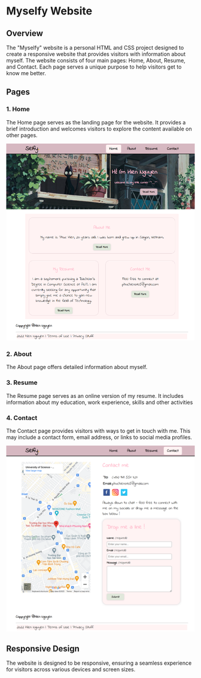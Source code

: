 # Myselfy Website

## Overview

The "Myselfy" website is a personal HTML and CSS project designed to create a responsive website that provides visitors with information about myself. The website consists of four main pages: Home, About, Resume, and Contact. Each page serves a unique purpose to help visitors get to know me better.

## Pages

### 1. Home

The Home page serves as the landing page for the website. It provides a brief introduction and welcomes visitors to explore the content available on other pages.

![Homepage](pages/homepage.png)

### 2. About

The About page offers detailed information about myself. 

### 3. Resume

The Resume page serves as an online version of my resume. It includes information about my education, work experience, skills and other activities

### 4. Contact

The Contact page provides visitors with ways to get in touch with me. This may include a contact form, email address, or links to social media profiles.

![Contact page](pages/contact-page.png)

## Responsive Design

The website is designed to be responsive, ensuring a seamless experience for visitors across various devices and screen sizes.

